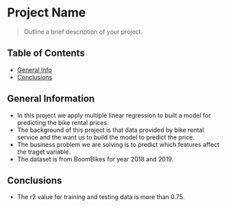 # Project Name
> Outline a brief description of your project.


## Table of Contents
* [General Info](#general-information)
* [Conclusions](#conclusions)


<!-- You can include any other section that is pertinent to your problem -->

## General Information
- In this project we apply multiple linear regression to built a model for predicting the bike rental prices.
- The background of this project is that data provided by bike rental service and the want us to build the model to predict the price.
- The business problem we are solving is to predict which features affect the traget variable.
- The dataset is from BoomBikes for year 2018 and 2019.

<!-- You don't have to answer all the questions - just the ones relevant to your project. -->

## Conclusions
- The r2 value for training and testing data is more than 0.75. 

<!-- You don't have to answer all the questions - just the ones relevant to your project. -->







<!-- Optional -->
<!-- ## License -->
<!-- This project is open source and available under the [... License](). -->

<!-- You don't have to include all sections - just the one's relevant to your project -->